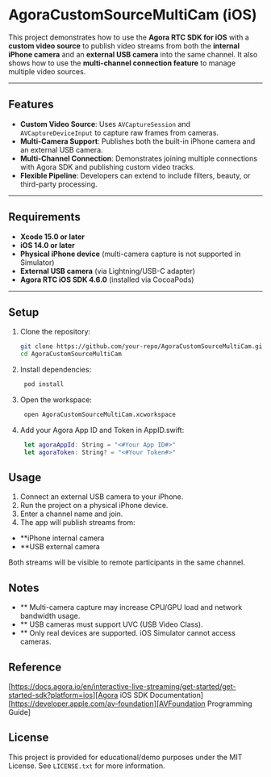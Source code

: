 # AgoraCustomSourceMultiCam (iOS)

This project demonstrates how to use the **Agora RTC SDK for iOS** with a **custom video source** to publish video streams from both the **internal iPhone camera** and an **external USB camera** into the same channel. It also shows how to use the **multi-channel connection feature** to manage multiple video sources.

---

## Features

- **Custom Video Source**: Uses `AVCaptureSession` and `AVCaptureDeviceInput` to capture raw frames from cameras.
- **Multi-Camera Support**: Publishes both the built-in iPhone camera and an external USB camera.
- **Multi-Channel Connection**: Demonstrates joining multiple connections with Agora SDK and publishing custom video tracks.
- **Flexible Pipeline**: Developers can extend to include filters, beauty, or third-party processing.

---

## Requirements

- **Xcode 15.0 or later**  
- **iOS 14.0 or later**  
- **Physical iPhone device** (multi-camera capture is not supported in Simulator)  
- **External USB camera** (via Lightning/USB-C adapter)  
- **Agora RTC iOS SDK 4.6.0** (installed via CocoaPods)  

---

## Setup

1. Clone the repository:
   ```bash
   git clone https://github.com/your-repo/AgoraCustomSourceMultiCam.git
   cd AgoraCustomSourceMultiCam
   ```
   
2. Install dependencies:

   ```bash
    pod install
   ```
3. Open the workspace:

   ```bash
    open AgoraCustomSourceMultiCam.xcworkspace
   ```
4. Add your Agora App ID and Token in AppID.swift:

   ```swift
    let agoraAppId: String = "<#Your App ID#>"
    let agoraToken: String? = "<#Your Token#>"
   ```
   
## Usage
1. Connect an external USB camera to your iPhone.
2. Run the project on a physical iPhone device.
3. Enter a channel name and join.
4. The app will publish streams from:
- **iPhone internal camera
- **USB external camera

Both streams will be visible to remote participants in the same channel.

## Notes
- ** Multi-camera capture may increase CPU/GPU load and network bandwidth usage.
- ** USB cameras must support UVC (USB Video Class).
- ** Only real devices are supported. iOS Simulator cannot access cameras.

## Reference
[https://docs.agora.io/en/interactive-live-streaming/get-started/get-started-sdk?platform=ios][Agora iOS SDK Documentation]
[https://developer.apple.com/av-foundation][AVFoundation Programming Guide]

## License
This project is provided for educational/demo purposes under the MIT License. See `LICENSE.txt` for more information.
